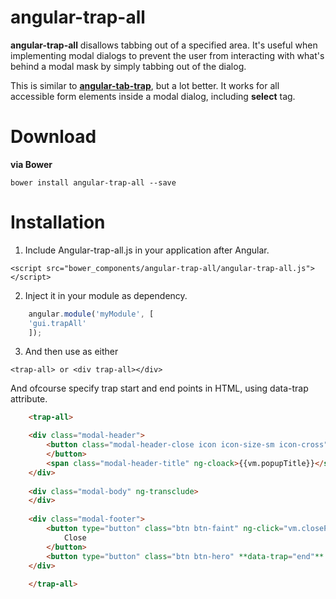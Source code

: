 # angular-trap-all

**angular-trap-all** disallows tabbing out of a specified area. It's useful when implementing modal dialogs to prevent the user from interacting with what's behind a modal mask by simply tabbing out of the dialog.

This is similar to [**angular-tab-trap**](http://myplanet.github.io/angular-tab-trap/), but a lot better.
It works for all accessible form elements inside a modal dialog, including **select** tag.

# Download
**via Bower**
```
bower install angular-trap-all --save
```

# Installation
1. Include Angular-trap-all.js in your application after Angular.
```
<script src="bower_components/angular-trap-all/angular-trap-all.js"></script> 
```
2. Inject it in your module as dependency.
```javascript
    angular.module('myModule', [
    'gui.trapAll'
    ]);
```
3. And then use as either 
```
<trap-all> or <div trap-all></div>
```
And ofcourse specify trap start and end points in HTML, using data-trap attribute.

```html
	<trap-all>

	<div class="modal-header">
		<button class="modal-header-close icon icon-size-sm icon-cross" ng-click="vm.closePopup()" data-trap="start" aria-label="Hit enter to close popup">
		</button>
		<span class="modal-header-title" ng-cloack>{{vm.popupTitle}}</span>
	</div>
	
	<div class="modal-body" ng-transclude> 
	</div>
	
	<div class="modal-footer">
        <button type="button" class="btn btn-faint" ng-click="vm.closePopup()"  aria-label="Hit enter to close popup">
            Close
        </button>
        <button type="button" class="btn btn-hero" **data-trap="end"** aria-label="Hit enter to save changes">Save changes</button>
    </div>
    
	</trap-all>
```
